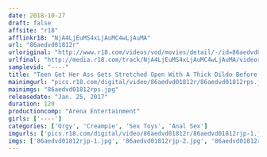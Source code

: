 ```yaml
---
date: 2018-10-27
draft: false
affsite: "r18"
afflinkr18: "NjA4LjEuMS4xLjAuMC4wLjAuMA"
url: "86aedvd01812r"
urloriginal: "http://www.r18.com/videos/vod/movies/detail/-/id=86aedvd01812r"
urlfinal: "http://media.r18.com/track/NjA4LjEuMS4xLjAuMC4wLjAuMA/videos/vod/movies/detail/-/id=86aedvd01812r"
samplevid: "----"
title: "Teen Get Her Ass Gets Stretched Open With A Thick Dildo Before Getting Fucked In All Three Holes, Creampied And Bukkake! So Hot And She's 19!!!"
mainimgurl: "pics.r18.com/digital/video/86aedvd01812r/86aedvd01812rps.jpg"
mainimgs: "86aedvd01812rps.jpg"
releasedate: "Jan. 25, 2017"
duration: 120
productioncomp: "Arena Entertainment"
girls: ['----']
categories: ['Orgy', 'Creampie', 'Sex Toys', 'Anal Sex']
imgurls: ['pics.r18.com/digital/video/86aedvd01812r/86aedvd01812rjp-1.jpg', 'pics.r18.com/digital/video/86aedvd01812r/86aedvd01812rjp-2.jpg', 'pics.r18.com/digital/video/86aedvd01812r/86aedvd01812rjp-3.jpg', 'pics.r18.com/digital/video/86aedvd01812r/86aedvd01812rjp-4.jpg', 'pics.r18.com/digital/video/86aedvd01812r/86aedvd01812rjp-5.jpg', 'pics.r18.com/digital/video/86aedvd01812r/86aedvd01812rjp-6.jpg', 'pics.r18.com/digital/video/86aedvd01812r/86aedvd01812rjp-7.jpg', 'pics.r18.com/digital/video/86aedvd01812r/86aedvd01812rjp-8.jpg', 'pics.r18.com/digital/video/86aedvd01812r/86aedvd01812rjp-9.jpg', 'pics.r18.com/digital/video/86aedvd01812r/86aedvd01812rjp-10.jpg', 'pics.r18.com/digital/video/86aedvd01812r/86aedvd01812rjp-11.jpg', 'pics.r18.com/digital/video/86aedvd01812r/86aedvd01812rjp-12.jpg', 'pics.r18.com/digital/video/86aedvd01812r/86aedvd01812rjp-13.jpg', 'pics.r18.com/digital/video/86aedvd01812r/86aedvd01812rjp-14.jpg', 'pics.r18.com/digital/video/86aedvd01812r/86aedvd01812rjp-15.jpg', 'pics.r18.com/digital/video/86aedvd01812r/86aedvd01812rjp-16.jpg', 'pics.r18.com/digital/video/86aedvd01812r/86aedvd01812rjp-17.jpg', 'pics.r18.com/digital/video/86aedvd01812r/86aedvd01812rjp-18.jpg', 'pics.r18.com/digital/video/86aedvd01812r/86aedvd01812rjp-19.jpg', 'pics.r18.com/digital/video/86aedvd01812r/86aedvd01812rjp-20.jpg']
imgs: ['86aedvd01812rjp-1.jpg', '86aedvd01812rjp-2.jpg', '86aedvd01812rjp-3.jpg', '86aedvd01812rjp-4.jpg', '86aedvd01812rjp-5.jpg', '86aedvd01812rjp-6.jpg', '86aedvd01812rjp-7.jpg', '86aedvd01812rjp-8.jpg', '86aedvd01812rjp-9.jpg', '86aedvd01812rjp-10.jpg', '86aedvd01812rjp-11.jpg', '86aedvd01812rjp-12.jpg', '86aedvd01812rjp-13.jpg', '86aedvd01812rjp-14.jpg', '86aedvd01812rjp-15.jpg', '86aedvd01812rjp-16.jpg', '86aedvd01812rjp-17.jpg', '86aedvd01812rjp-18.jpg', '86aedvd01812rjp-19.jpg', '86aedvd01812rjp-20.jpg']
---
```

